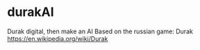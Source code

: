 # durakAI
Durak digital, then make an AI
Based on the russian game: Durak
https://en.wikipedia.org/wiki/Durak
